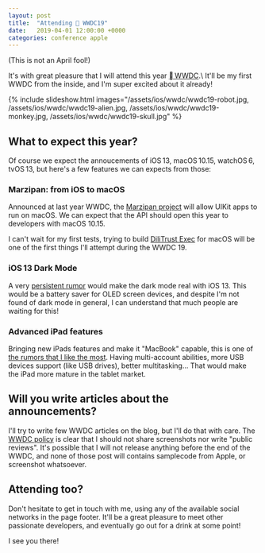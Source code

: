 ```yaml
---
layout: post
title:  "Attending  WWDC19"
date:   2019-04-01 12:00:00 +0000
categories: conference apple
---
```


(This is not an April fool!)

It's with great pleasure that I will attend this year [ WWDC][wwdc].\\
It'll be my first WWDC from the inside, and I'm super excited about it already!

<!--more-->

{% include slideshow.html images="/assets/ios/wwdc/wwdc19-robot.jpg, /assets/ios/wwdc/wwdc19-alien.jpg, /assets/ios/wwdc/wwdc19-monkey.jpg, /assets/ios/wwdc/wwdc19-skull.jpg" %}

## What to expect this year?

Of course we expect the annoucements of iOS 13, macOS 10.15, watchOS 6, tvOS 13, but here's a few features we can expects from those:

### Marzipan: from iOS to macOS

Announced at last year WWDC, the [Marzipan project][marzipan] will allow UIKit apps to run on macOS. We can expect that the API should open this year to developers with macOS 10.15.

I can't wait for my first tests, trying to build [DiliTrust Exec][dilitrust-exec] for macOS will be one of the first things I'll attempt during the WWDC 19. 

### iOS 13 Dark Mode

A very [persistent rumor][dark-mode] would make the dark mode real with iOS 13. This would be a battery saver for OLED screen devices, and despite I'm not found of dark mode in general, I can understand that much people are waiting for this!

### Advanced iPad features

Bringing new iPads features and make it "MacBook" capable, this is one of [the rumors that I like the most][ipad-features].
Having multi-account abilities, more USB devices support (like USB drives), better multitasking... That would make the iPad more mature in the tablet market. 

## Will you write articles about the announcements?

I'll try to write few WWDC articles on the blog, but I'll do that with care. The [WWDC policy][wwdc-policy] is clear that I should not share screenshots nor write "public reviews". It's possible that I will not release anything before the end of the WWDC, and none of those post will contains samplecode from Apple, or screenshot whatsoever. 

## Attending too?

Don't hesitate to get in touch with me, using any of the available social networks in the page footer. It'll be a great pleasure to meet other passionate developers, and eventually go out for a drink at some point!

I see you there!

[wwdc]: https://developer.apple.com/wwdc19/
[marzipan]: https://9to5mac.com/guides/marzipan/
[dilitrust-exec]: https://www.dilitrust.com/solution/exec/
[dark-mode]: https://9to5mac.com/2019/02/01/ios-13-dark-mode-rumor/
[ipad-features]: https://9to5mac.com/2019/03/31/ios-13-on-ipad/
[wwdc-policy]: https://developer.apple.com/wwdc19/policy/
